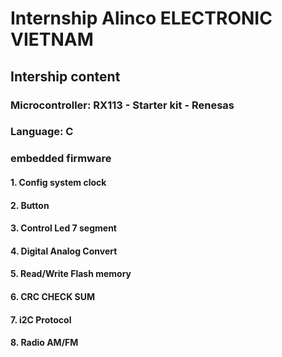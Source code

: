 # Internship Alinco ELECTRONIC VIETNAM

## Intership content
### Microcontroller: RX113 - Starter kit - Renesas
### Language: C 
### embedded firmware


#### 1. Config system clock
#### 2. Button
#### 3. Control Led 7 segment
#### 4. Digital Analog Convert
#### 5. Read/Write Flash memory
#### 6. CRC CHECK SUM
#### 7. i2C Protocol
#### 8. Radio AM/FM
